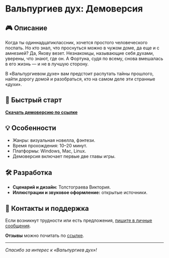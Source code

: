 # Вальпургиев дух: Демоверсия

## 🎮 Описание

Когда ты одиннадцатиклассник, хочется простого человеческого поспать. Но кто знал, что проснуться можно в чужом доме, да еще и с амнезией?
Да, Якову везет. Незнакомцы, называющие себя духами, уверены, что знают, где он. А Фортуна, судя по всему, снова вмешалась в его жизнь — и не в лучшую сторону.

В «Вальпургиевом духе» вам предстоит распутать тайны прошлого, найти дорогу домой и разобраться, кто на самом деле эти странные «духи».

## 🚀 Быстрый старт
[**Скачать демоверсию по ссылке**](https://disk.yandex.ru/d/aeB6sLhh...)

## 💡 Особенности

* Жанры: визуальная новелла, фэнтези.
* Время прохождения: 10–20 минут.
* Платформы: Windows, Mac, Linux.
* Демоверсия включает первые две главы игры.

## 🛠️ Разработка

* **Сценарий и дизайн:** Толстограева Виктория.
* **Иллюстрации и звуковое оформление:** открытые источники.

## 📝 Контакты и поддержка

Если возникнут трудности или есть предложения, [пишите в личные сообщения](https://vk.com/gray_strong_mousy).

**Отзывы** можно почитать по [ссылке](https://vk.com/wall230441658_4590).

---

*Спасибо за интерес к «Вальпургиев дух»!*
